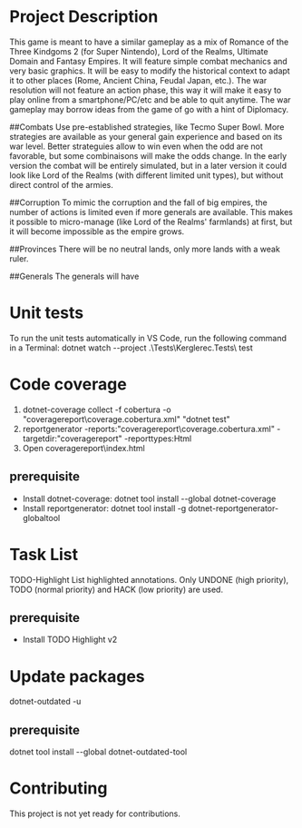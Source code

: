 # Project Description

This game is meant to have a similar gameplay as a mix of Romance of the Three Kindgoms 2 (for Super Nintendo), Lord of the Realms, Ultimate Domain and Fantasy Empires. It will feature simple combat mechanics and very basic graphics. It will be easy to modify the historical context to adapt it to other places (Rome, Ancient China, Feudal Japan, etc.). The war resolution will not feature an action phase, this way it will make it easy to play online from a smartphone/PC/etc and be able to quit anytime. The war gameplay may borrow ideas from the game of go with a hint of Diplomacy.

##Combats
Use pre-established strategies, like Tecmo Super Bowl. More strategies are available as your general gain experience and based on its war level. Better strateguies allow to win even when the odd are not favorable, but some combinaisons will make the odds change. In the early version the combat will be entirely simulated, but in a later version it could look like Lord of the Realms (with different limited unit types), but without direct control of the armies.

##Corruption
To mimic the corruption and the fall of big empires, the number of actions is limited even if more generals are available. This makes it possible to micro-manage (like Lord of the Realms' farmlands) at first, but it will become impossible as the empire grows.

##Provinces
There will be no neutral lands, only more lands with a weak ruler.

##Generals
The generals will have 

# Unit tests
To run the unit tests automatically in VS Code, run the following command in a Terminal: dotnet watch --project .\Tests\Kerglerec.Tests\ test

# Code coverage
1. dotnet-coverage collect -f cobertura -o "coveragereport\coverage.cobertura.xml" "dotnet test"
2. reportgenerator -reports:"coveragereport\coverage.cobertura.xml" -targetdir:"coveragereport" -reporttypes:Html
3. Open coveragereport\index.html
## prerequisite
- Install dotnet-coverage: dotnet tool install --global dotnet-coverage
- Install reportgenerator: dotnet tool install -g dotnet-reportgenerator-globaltool

# Task List
TODO-Highlight List highlighted annotations.
Only UNDONE (high priority), TODO (normal priority) and HACK (low priority) are used.
## prerequisite
- Install TODO Highlight v2

# Update packages
dotnet-outdated -u
## prerequisite
dotnet tool install --global dotnet-outdated-tool

# Contributing
This project is not yet ready for contributions.
